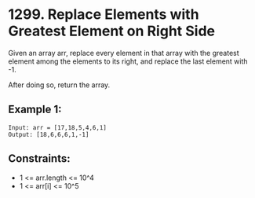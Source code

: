 # 1299. Replace Elements with Greatest Element on Right Side

Given an array arr, replace every element in that array with the greatest element among the elements to its right, and replace the last element with -1.

After doing so, return the array.

## Example 1:

```
Input: arr = [17,18,5,4,6,1]
Output: [18,6,6,6,1,-1]
```

## Constraints:

* 1 <= arr.length <= 10^4
* 1 <= arr[i] <= 10^5
